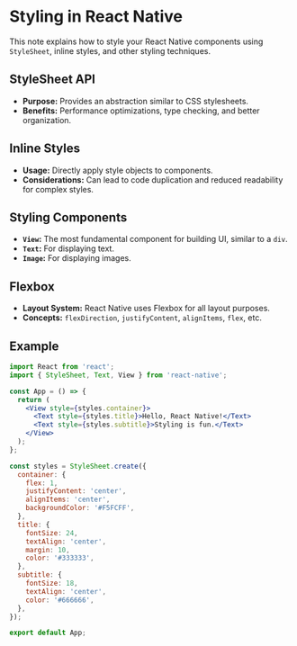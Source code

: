 # Styling in React Native

This note explains how to style your React Native components using `StyleSheet`, inline styles, and other styling techniques.

## StyleSheet API

- **Purpose:** Provides an abstraction similar to CSS stylesheets.
- **Benefits:** Performance optimizations, type checking, and better organization.

## Inline Styles

- **Usage:** Directly apply style objects to components.
- **Considerations:** Can lead to code duplication and reduced readability for complex styles.

## Styling Components

- **`View`:** The most fundamental component for building UI, similar to a `div`.
- **`Text`:** For displaying text.
- **`Image`:** For displaying images.

## Flexbox

- **Layout System:** React Native uses Flexbox for all layout purposes.
- **Concepts:** `flexDirection`, `justifyContent`, `alignItems`, `flex`, etc.

## Example

```jsx
import React from 'react';
import { StyleSheet, Text, View } from 'react-native';

const App = () => {
  return (
    <View style={styles.container}>
      <Text style={styles.title}>Hello, React Native!</Text>
      <Text style={styles.subtitle}>Styling is fun.</Text>
    </View>
  );
};

const styles = StyleSheet.create({
  container: {
    flex: 1,
    justifyContent: 'center',
    alignItems: 'center',
    backgroundColor: '#F5FCFF',
  },
  title: {
    fontSize: 24,
    textAlign: 'center',
    margin: 10,
    color: '#333333',
  },
  subtitle: {
    fontSize: 18,
    textAlign: 'center',
    color: '#666666',
  },
});

export default App;
```